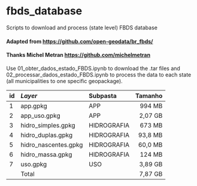 # fbds_database
Scripts to download and process (state level) FBDS database


#### Adapted from https://github.com/open-geodata/br_fbds/
#### Thanks Michel Metran https://github.com/michelmetran


Use 01_obter_dados_estado_FBDS.ipynb to download the .tar files and 
02_processar_dados_estado_FBDS.ipynb to process the data to each state (all municipalities to one specific geopackage).

| id  | _Layer_              | Subpasta    | Tamanho |
| :-- | :------------------- | :---------- | ------: |
| 1   | app.gpkg             | APP         |  994 MB |
| 2   | app_uso.gpkg         | APP         | 2,07 GB |
| 3   | hidro_simples.gpkg   | HIDROGRAFIA |  673 MB |
| 4   | hidro_duplas.gpkg    | HIDROGRAFIA | 93,8 MB |
| 5   | hidro_nascentes.gpkg | HIDROGRAFIA | 60,0 MB |
| 6   | hidro_massa.gpkg     | HIDROGRAFIA |  124 MB |
| 7   | uso.gpkg             | USO         | 3,89 GB |
|     | Total                |             | 7,87 GB |

<br>
